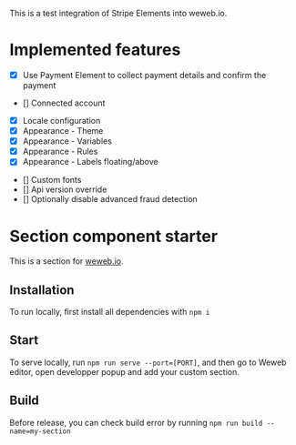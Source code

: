 This is a test integration of Stripe Elements into weweb.io.

# Implemented features
- [x] Use Payment Element to collect payment details and confirm the payment
- [] Connected account
- [x] Locale configuration
- [x] Appearance - Theme
- [x] Appearance - Variables
- [x] Appearance - Rules
- [x] Appearance - Labels floating/above
- [] Custom fonts
- [] Api version override
- [] Optionally disable advanced fraud detection


# Section component starter

This is a section for [weweb.io](https://www.weweb.io/).

## Installation

To run locally, first install all dependencies with `npm i`

## Start

To serve locally, run `npm run serve --port=[PORT]`, and then go to Weweb editor, open developper popup and add your custom section.

## Build

Before release, you can check build error by running `npm run build --name=my-section`
